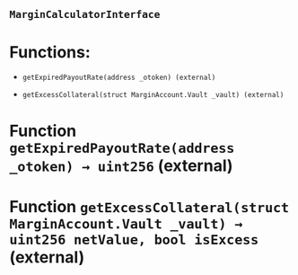 ## `MarginCalculatorInterface`

# Functions:

- `getExpiredPayoutRate(address _otoken) (external)`

- `getExcessCollateral(struct MarginAccount.Vault _vault) (external)`

# Function `getExpiredPayoutRate(address _otoken) → uint256` (external)

# Function `getExcessCollateral(struct MarginAccount.Vault _vault) → uint256 netValue, bool isExcess` (external)
